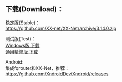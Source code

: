 
## 下载(Download)：
稳定版(Stable)：  
https://github.com/XX-net/XX-Net/archive/3.14.0.zip


测试版(Test)：  
[Windows版 下载](https://github.com/XX-net/XX-Net/releases/download/3.15.3/XX-Net-3.15.3.7z)   
[通用精简版 下载](https://github.com/XX-net/XX-Net/archive/3.15.3.zip)  

Android:  
集成fqrouter和XX-Net，推荐：  
https://github.com/XndroidDev/Xndroid/releases
